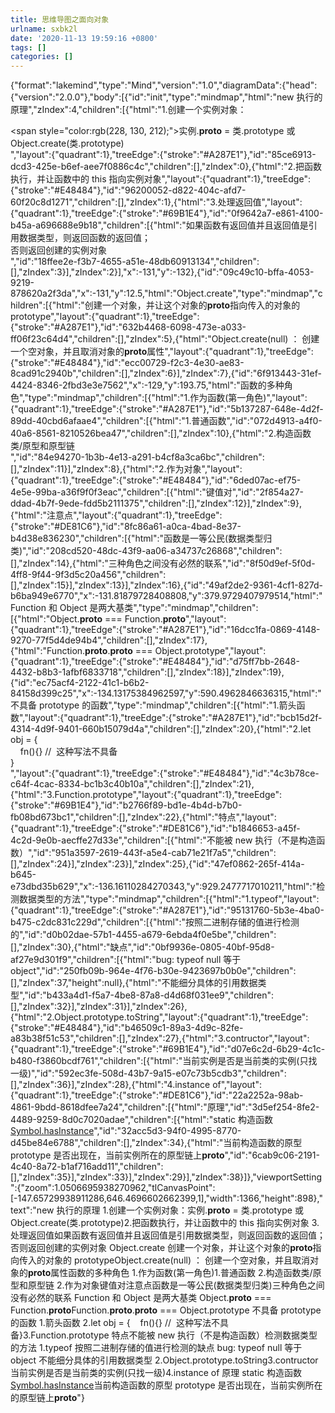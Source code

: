 ```yaml
---
title: 思维导图之面向对象
urlname: sxbk2l
date: '2020-11-13 19:59:16 +0800'
tags: []
categories: []
---
```


{"format":"lakemind","type":"Mind","version":"1.0","diagramData":{"head":{"version":"2.0.0"},"body":[{"id":"init","type":"mindmap","html":"new 执行的原理","zIndex":4,"children":[{"html":"1.创建一个实例对象：<div><span style=\"color:rgb(228, 130, 212);\">实例.**proto** = 类.prototype 或 Object.create(类.prototype)</span></div>","layout":{"quadrant":1},"treeEdge":{"stroke":"#A287E1"},"id":"85ce6913-dcd3-425e-b6ef-aee7f0886c4c","children":[],"zIndex":0},{"html":"2.把函数执行，并让函数中的 this 指向实例对象","layout":{"quadrant":1},"treeEdge":{"stroke":"#E48484"},"id":"96200052-d822-404c-afd7-60f20c8d1271","children":[],"zIndex":1},{"html":"3.处理返回值","layout":{"quadrant":1},"treeEdge":{"stroke":"#69B1E4"},"id":"0f9642a7-e861-4100-b45a-a696688e9b18","children":[{"html":"如果函数有返回值并且返回值是引用数据类型，则返回函数的返回值；<div>否则返回创建的实例对象</div>","id":"18ffee2e-f3b7-4655-a51e-48db60913134","children":[],"zIndex":3}],"zIndex":2}],"x":-131,"y":-132},{"id":"09c49c10-bffa-4053-9219-878620a2f3da","x":-131,"y":12.5,"html":"Object.create","type":"mindmap","children":[{"html":"创建一个对象，并让这个对象的**proto**指向传入的对象的 prototype","layout":{"quadrant":1},"treeEdge":{"stroke":"#A287E1"},"id":"632b4468-6098-473e-a033-ff06f23c64d4","children":[],"zIndex":5},{"html":"Object.create(null) ： 创建一个空对象，并且取消对象的**proto**属性","layout":{"quadrant":1},"treeEdge":{"stroke":"#E48484"},"id":"ecc00729-f2c3-4e30-ae83-8cad91c2940b","children":[],"zIndex":6}],"zIndex":7},{"id":"6f913443-31ef-4424-8346-2fbd3e3e7562","x":-129,"y":193.75,"html":"函数的多种角色","type":"mindmap","children":[{"html":"1.作为函数(第一角色)","layout":{"quadrant":1},"treeEdge":{"stroke":"#A287E1"},"id":"5b137287-648e-4d2f-89dd-40cbd6afaae4","children":[{"html":"1.普通函数","id":"072d4913-a4f0-40a6-8561-8210526bea47","children":[],"zIndex":10},{"html":"2.构造函数<div>类/原型和原型链</div>","id":"84e94270-1b3b-4e13-a291-b4cf8a3ca6bc","children":[],"zIndex":11}],"zIndex":8},{"html":"2.作为对象","layout":{"quadrant":1},"treeEdge":{"stroke":"#E48484"},"id":"6ded07ac-ef75-4e5e-99ba-a36f9f0f3eac","children":[{"html":"键值对","id":"2f854a27-ddad-4b7f-9ede-fdd5b2111375","children":[],"zIndex":12}],"zIndex":9},{"html":"注意点","layout":{"quadrant":1},"treeEdge":{"stroke":"#DE81C6"},"id":"8fc86a61-a0ca-4bad-8e37-b4d38e836230","children":[{"html":"函数是一等公民(数据类型归类)","id":"208cd520-48dc-43f9-aa06-a34737c26868","children":[],"zIndex":14},{"html":"三种角色之间没有必然的联系","id":"8f50d9ef-5f0d-4ff8-9f44-9f3d5c20a456","children":[],"zIndex":15}],"zIndex":13}],"zIndex":16},{"id":"49af2de2-9361-4cf1-827d-b6ba949e6770","x":-131.81879728408808,"y":379.9729407979514,"html":"Function 和 Object 是两大基类","type":"mindmap","children":[{"html":"Object.**proto** === Function.**proto**","layout":{"quadrant":1},"treeEdge":{"stroke":"#A287E1"},"id":"16dcc1fa-0869-4148-9270-77f5d4de94b4","children":[],"zIndex":17},{"html":"Function.**proto**.**proto** === Object.prototype","layout":{"quadrant":1},"treeEdge":{"stroke":"#E48484"},"id":"d75ff7bb-2648-4432-b8b3-1afbf6833718","children":[],"zIndex":18}],"zIndex":19},{"id":"ec75acf4-2122-41c1-b6b2-84158d399c25","x":-134.13175384962597,"y":590.4962846636315,"html":"不具备 prototype 的函数","type":"mindmap","children":[{"html":"1.箭头函数","layout":{"quadrant":1},"treeEdge":{"stroke":"#A287E1"},"id":"bcb15d2f-4314-4d9f-9401-660b15079d4a","children":[],"zIndex":20},{"html":"2.let obj = {<div>    fn(){} //  这种写法不具备</div><div>}</div>","layout":{"quadrant":1},"treeEdge":{"stroke":"#E48484"},"id":"4c3b78ce-c64f-4cac-8334-bc1b3c40b10a","children":[],"zIndex":21},{"html":"3.Function.prototype","layout":{"quadrant":1},"treeEdge":{"stroke":"#69B1E4"},"id":"b2766f89-bd1e-4b4d-b7b0-fb08bd673bc1","children":[],"zIndex":22},{"html":"特点","layout":{"quadrant":1},"treeEdge":{"stroke":"#DE81C6"},"id":"b1846653-a45f-4c2d-9e0b-aecffe27d33e","children":[{"html":"不能被 new 执行（不是构造函数）","id":"951a3597-2619-443f-a5e4-cab71e21f7a5","children":[],"zIndex":24}],"zIndex":23}],"zIndex":25},{"id":"47ef0862-265f-414a-b645-e73dbd35b629","x":-136.16110284270343,"y":929.2477717010211,"html":"检测数据类型的方法","type":"mindmap","children":[{"html":"1.typeof","layout":{"quadrant":1},"treeEdge":{"stroke":"#A287E1"},"id":"95131760-5b3e-4ba0-b475-c2dc831c229d","children":[{"html":"按照二进制存储的值进行检测的","id":"d0b02dae-57b1-4455-a679-6ebda4f0e5be","children":[],"zIndex":30},{"html":"缺点","id":"0bf9936e-0805-40bf-95d8-af27e9d301f9","children":[{"html":"bug: typeof null 等于 object","id":"250fb09b-964e-4f76-b30e-9423697b0b0e","children":[],"zIndex":37,"height":null},{"html":"不能细分具体的引用数据类型","id":"b433a4d1-f5a7-4be8-87a8-d4d68f031ee9","children":[],"zIndex":32}],"zIndex":31}],"zIndex":26},{"html":"2.Object.prototype.toString","layout":{"quadrant":1},"treeEdge":{"stroke":"#E48484"},"id":"b46509c1-89a3-4d9c-82fe-a83b38f51c53","children":[],"zIndex":27},{"html":"3.contructor","layout":{"quadrant":1},"treeEdge":{"stroke":"#69B1E4"},"id":"d07e6c2d-6b29-4c1c-b480-f3860bcdf761","children":[{"html":"当前实例是否是当前类的实例(只找一级)","id":"592ec3fe-508d-43b7-9a15-e07c73b5cdb3","children":[],"zIndex":36}],"zIndex":28},{"html":"4.instance of","layout":{"quadrant":1},"treeEdge":{"stroke":"#DE81C6"},"id":"22a2252a-98ab-4861-9bdd-8618dfee7a24","children":[{"html":"原理","id":"3d5ef254-8fe2-4489-9259-8d0c7020adae","children":[{"html":"static 构造函数[Symbol.hasInstance](实例)","id":"32acc5d3-94f0-4995-8770-d45be84e6788","children":[],"zIndex":34},{"html":"当前构造函数的原型 prototype 是否出现在，当前实例所在的原型链上**proto**","id":"6cab9c06-2191-4c40-8a72-b1af716add11","children":[],"zIndex":35}],"zIndex":33}],"zIndex":29}],"zIndex":38}]},"viewportSetting":{"zoom":1.0506695938270962,"tlCanvasPoint":[-147.65729938911286,646.4696602662399,1],"width":1366,"height":898},"text":"new 执行的原理 1.创建一个实例对象：实例.**proto** = 类.prototype 或 Object.create(类.prototype)2.把函数执行，并让函数中的 this 指向实例对象 3.处理返回值如果函数有返回值并且返回值是引用数据类型，则返回函数的返回值；否则返回创建的实例对象 Object.create 创建一个对象，并让这个对象的**proto**指向传入的对象的 prototypeObject.create(null) ： 创建一个空对象，并且取消对象的**proto**属性函数的多种角色 1.作为函数(第一角色)1.普通函数 2.构造函数类/原型和原型链 2.作为对象键值对注意点函数是一等公民(数据类型归类)三种角色之间没有必然的联系 Function 和 Object 是两大基类 Object.**proto** === Function.**proto**Function.**proto**.**proto** === Object.prototype 不具备 prototype 的函数 1.箭头函数 2.let obj = {    fn(){} //  这种写法不具备}3.Function.prototype 特点不能被 new 执行（不是构造函数）检测数据类型的方法 1.typeof 按照二进制存储的值进行检测的缺点 bug: typeof null 等于 object 不能细分具体的引用数据类型 2.Object.prototype.toString3.contructor 当前实例是否是当前类的实例(只找一级)4.instance of 原理 static 构造函数[Symbol.hasInstance](实例)当前构造函数的原型 prototype 是否出现在，当前实例所在的原型链上**proto**"}
